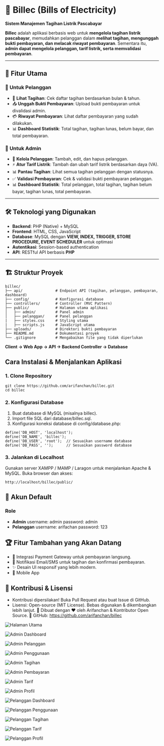 # 🔌 Billec (Bills of Electricity)
**Sistem Manajemen Tagihan Listrik Pascabayar**  
 
**Billec** adalah aplikasi berbasis web untuk **mengelola tagihan listrik pascabayar**, memudahkan pelanggan dalam **melihat tagihan, mengunggah bukti pembayaran, dan melacak riwayat pembayaran**. Sementara itu, **admin dapat mengelola pelanggan, tarif listrik, serta memvalidasi pembayaran**.

---

## 🚀 **Fitur Utama**
### 🔹 **Untuk Pelanggan**
- 📑 **Lihat Tagihan**: Cek daftar tagihan berdasarkan bulan & tahun.
- 📤 **Unggah Bukti Pembayaran**: Upload bukti pembayaran untuk divalidasi admin.
- 💳 **Riwayat Pembayaran**: Lihat daftar pembayaran yang sudah dilakukan.
- 📊 **Dashboard Statistik**: Total tagihan, tagihan lunas, belum bayar, dan total pembayaran.

### 🔹 **Untuk Admin**
- 👥 **Kelola Pelanggan**: Tambah, edit, dan hapus pelanggan.
- ⚡ **Atur Tarif Listrik**: Tambah dan ubah tarif listrik berdasarkan daya (VA).
- 📊 **Pantau Tagihan**: Lihat semua tagihan pelanggan dengan statusnya.
- ✅ **Validasi Pembayaran**: Cek & validasi bukti pembayaran pelanggan.
- 📊 **Dashboard Statistik**: Total pelanggan, total tagihan, tagihan belum bayar, tagihan lunas, total pembayaran.

---

## 🛠 **Teknologi yang Digunakan**
- **Backend**: PHP (Native) + MySQL
- **Frontend**: HTML, CSS, JavaScript
- **Database**: MySQL dengan **VIEW, INDEX, TRIGGER, STORE PROCEDURE, EVENT SCHEDULER** untuk optimasi
- **Autentikasi**: Session-based authentication
- **API**: RESTful API berbasis **PHP**

---

## 🏗 **Struktur Proyek**
```
billec/
├── api/               # Endpoint API (tagihan, pelanggan, pembayaran, dashboard)
├── config/            # Konfigurasi database
├── controllers/       # Controller (MVC Pattern)
├── public/            # Halaman utama aplikasi
│   ├── admin/         # Panel admin
│   ├── pelanggan/     # Panel pelanggan
|   ├── styles.css     # Styling utama
|   ├── scripts.js     # JavaScript utama
├── uploads/           # Direktori bukti pembayaran
├── README.md          # Dokumentasi proyek
└── .gitignore         # Mengabaikan file yang tidak diperlukan
```

**Client -> Web App -> API -> Backend Controller -> Database**

## Cara Instalasi & Menjalankan Aplikasi
### 1. Clone Repository
```
git clone https://github.com/arifanchan/billec.git
cd billec
```

### 2. Konfigurasi Database
1. Buat database di MySQL (misalnya billec).
2. Import file SQL dari database/billec.sql.
3. Konfigurasi koneksi database di config/database.php:
```
define('DB_HOST', 'localhost');
define('DB_NAME', 'billec');
define('DB_USER', 'root');  // Sesuaikan username database
define('DB_PASS', '');      // Sesuaikan password database
```

### 3. Jalankan di Localhost
Gunakan server XAMPP / MAMP / Laragon untuk menjalankan Apache & MySQL.
Buka browser dan akses:
```
http://localhost/billec/public/
```

## 🔑 Akun Default
### Role
- **Admin** username: admin	password: admin
- **Pelanggan**	username: arifachan password: 123

## 🏆 Fitur Tambahan yang Akan Datang
- 🔗 Integrasi Payment Gateway untuk pembayaran langsung.
- 📩 Notifikasi Email/SMS untuk tagihan dan konfirmasi pembayaran.
- ✨ Desain UI responsif yang lebih modern.
- 📱 Mobile App

## 🎯 Kontribusi & Lisensi
- Kontribusi dipersilakan! Buka Pull Request atau buat Issue di GitHub.
- Lisensi: Open-source (MIT License). Bebas digunakan & dikembangkan lebih lanjut.
🔌 Dibuat dengan ❤️ oleh Arifanchan & Kontributor Open Source.
📌 GitHub: https://github.com/arifanchan/billec

![Halaman Utama](https://raw.githubusercontent.com/arifanchan/billec/main/public/assets/billec-index.png)

![Admin Dashboard](https://raw.githubusercontent.com/arifanchan/billec/main/public/assets/billec-admin-dashboard.png)

![Admin Pelanggan](https://raw.githubusercontent.com/arifanchan/billec/main/public/assets/billec-admin-pelanggan.png)

![Admin Penggunaan](https://raw.githubusercontent.com/arifanchan/billec/main/public/assets/billec-admin-penggunaan.png)

![Admin Tagihan](https://raw.githubusercontent.com/arifanchan/billec/main/public/assets/billec-admin-tagihan.png)

![Admin Pembayaran](https://raw.githubusercontent.com/arifanchan/billec/main/public/assets/billec-admin-pembayaran.png)

![Admin Tarif](https://raw.githubusercontent.com/arifanchan/billec/main/public/assets/billec-admin-tarif.png)

![Admin Profil](https://raw.githubusercontent.com/arifanchan/billec/main/public/assets/billec-admin-profil.png)

![Pelanggan Dashboard](https://raw.githubusercontent.com/arifanchan/billec/main/public/assets/billec-pelanggan-dashboard.png)

![Pelanggan Penggunaan](https://raw.githubusercontent.com/arifanchan/billec/main/public/assets/billec-pelanggan-penggunaan.png)

![Pelanggan Tagihan](https://raw.githubusercontent.com/arifanchan/billec/main/public/assets/billec-pelanggan-tagihan.png)

![Pelanggan Tarif](https://raw.githubusercontent.com/arifanchan/billec/main/public/assets/billec-pelanggan-tarif.png)

![Pelanggan Profil](https://raw.githubusercontent.com/arifanchan/billec/main/public/assets/billec-pelanggan-profi.png)

